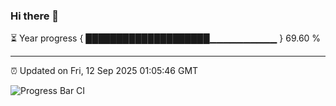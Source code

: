 ### Hi there 👋

⏳ Year progress { ████████████████████▁▁▁▁▁▁▁▁▁▁ } 69.60 %

---

⏰ Updated on Fri, 12 Sep 2025 01:05:46 GMT

![Progress Bar CI](https://github.com/liununu/liununu/workflows/Progress%20Bar%20CI/badge.svg)
